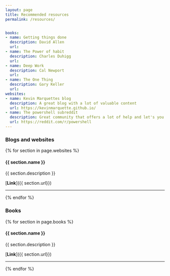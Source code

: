 ```yaml
---
layout: page
title: Recommended resources
permalink: /resources/


books:
- name: Getting things done
  description: David Allen
  url:
- name: The Power of habit
  description: Charles Duhigg
  url:
- name: Deep Work
  description: Cal Newport
  url:
- name: The One Thing
  description: Gary Keller
  url:
websites:
- name: Kevin Marquettes blog
  description: A great blog with a lot of valuable content      
  url: https://kevinmarquette.github.io/
- name: The powershell subreddit
  description: Great community that offers a lot of help and let's you stay on top of what's new in Powershell.
  url: https://reddit.com/r/powershell
---    
```


### Blogs and websites
{% for section in page.websites %}
#### {{ section.name }}

{{ section.description }}

[**Link**]({{ section.url}})

---  

{% endfor %}
### Books
{% for section in page.books %}


#### {{ section.name }}

{{ section.description }}

[**Link**]({{ section.url}})

---  

{% endfor %}
